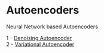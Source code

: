# Autoencoders
Neural Network based Autoencoders

1 - [Denoising Autoencoder](https://github.com/hveigz/autoencoders/blob/master/DAE_denoising_Autoencoder.ipynb) <br>
2 - [Variational Autoencoder](https://github.com/hveigz/autoencoders/blob/master/VAE_Variational_Autoencoder.ipynb)